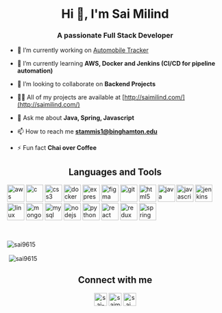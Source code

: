 <h1 align="center">Hi 👋, I'm Sai Milind</h1>
<h3 align="center">A passionate Full Stack Developer</h3>

- 🔭 I’m currently working on [Automobile Tracker](https://github.com/sai9615/Automobile_Tracker.git)

- 🌱 I’m currently learning **AWS, Docker and Jenkins (CI/CD for pipeline automation)**

- 👯 I’m looking to collaborate on **Backend Projects**

- 👨‍💻 All of my projects are available at [http://saimilind.com/](http://saimilind.com/)

- 💬 Ask me about **Java, Spring, Javascript**

- 📫 How to reach me **stammis1@binghamton.edu**

- ⚡ Fun fact **Chai over Coffee**


<h2 align="center"> Languages and Tools </h2>
<p align="left"><img src="https://devicons.github.io/devicon/devicon.git/icons/amazonwebservices/amazonwebservices-original-wordmark.svg" alt="aws" width="40" height="40"/> <img src="https://devicons.github.io/devicon/devicon.git/icons/c/c-original.svg" alt="c" width="40" height="40"/> <img src="https://devicons.github.io/devicon/devicon.git/icons/css3/css3-original-wordmark.svg" alt="css3" width="40" height="40"/> <img src="https://devicons.github.io/devicon/devicon.git/icons/docker/docker-original-wordmark.svg" alt="docker" width="40" height="40"/> <img src="https://devicons.github.io/devicon/devicon.git/icons/express/express-original-wordmark.svg" alt="express" width="40" height="40"/> <img src="https://www.vectorlogo.zone/logos/figma/figma-icon.svg" alt="figma" width="40" height="40"/> <img src="https://www.vectorlogo.zone/logos/git-scm/git-scm-icon.svg" alt="git" width="40" height="40"/> <img src="https://devicons.github.io/devicon/devicon.git/icons/html5/html5-original-wordmark.svg" alt="html5" width="40" height="40"/> <img src="https://devicons.github.io/devicon/devicon.git/icons/java/java-original-wordmark.svg" alt="java" width="40" height="40"/> <img src="https://devicons.github.io/devicon/devicon.git/icons/javascript/javascript-original.svg" alt="javascript" width="40" height="40"/> <img src="https://www.vectorlogo.zone/logos/jenkins/jenkins-icon.svg" alt="jenkins" width="40" height="40"/> <img src="https://devicons.github.io/devicon/devicon.git/icons/linux/linux-original.svg" alt="linux" width="40" height="40"/> <img src="https://devicons.github.io/devicon/devicon.git/icons/mongodb/mongodb-original-wordmark.svg" alt="mongodb" width="40" height="40"/> <img src="https://devicons.github.io/devicon/devicon.git/icons/mysql/mysql-original-wordmark.svg" alt="mysql" width="40" height="40"/> <img src="https://devicons.github.io/devicon/devicon.git/icons/nodejs/nodejs-original-wordmark.svg" alt="nodejs" width="40" height="40"/> <img src="https://devicons.github.io/devicon/devicon.git/icons/python/python-original.svg" alt="python" width="40" height="40"/> <img src="https://devicons.github.io/devicon/devicon.git/icons/react/react-original-wordmark.svg" alt="react" width="40" height="40"/> <img src="https://devicons.github.io/devicon/devicon.git/icons/redux/redux-original.svg" alt="redux" width="40" height="40"/> <img src="https://www.vectorlogo.zone/logos/springio/springio-icon.svg" alt="spring" width="40" height="40"/></p>

<br>
<p align = "center">
<p><img align="left" src="https://github-readme-stats.vercel.app/api/top-langs/?username=sai9615&layout=compact&hide=html" alt="sai9615" /></p>

<br>
<p>&nbsp;<img align="center" src="https://github-readme-stats.vercel.app/api?username=sai9615&show_icons=true" alt="sai9615" /></p>
</p>

<h2 align="center"> Connect with me </h2>
<p align="center">
<a href="https://linkedin.com/in/sai-milind-tammisetti" target="blank"><img align="center" src="https://cdn.jsdelivr.net/npm/simple-icons@3.0.1/icons/linkedin.svg" alt="sai-milind-tammisetti" height="30" width="30" /></a>
<a href="https://fb.com/saimilind08" target="blank"><img align="center" src="https://cdn.jsdelivr.net/npm/simple-icons@3.0.1/icons/facebook.svg" alt="saimilind08" height="30" width="30" /></a>
<a href="https://instagram.com/sai_milind" target="blank"><img align="center" src="https://cdn.jsdelivr.net/npm/simple-icons@3.0.1/icons/instagram.svg" alt="sai_milind" height="30" width="30" /></a>
</p>